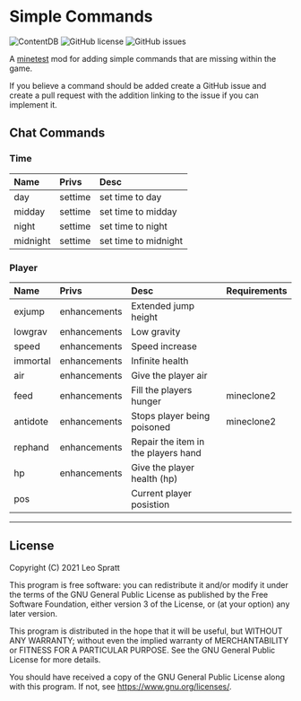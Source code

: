 # Simple Commands
![ContentDB](https://content.minetest.net/packages/enchant97/simple_commands/shields/downloads/)
![GitHub license](https://img.shields.io/github/license/enchant97/minetest_simple_commands)
![GitHub issues](https://img.shields.io/github/issues/enchant97/minetest_simple_commands)

A [minetest](https://www.minetest.net/) mod for adding simple
commands that are missing within the game.

If you believe a command should be added
create a GitHub issue and create a pull
request with the addition linking to the issue
if you can implement it.

## Chat Commands

### Time

| Name     | Privs   | Desc                 |
|:---------|:--------|:---------------------|
| day      | settime | set time to day      |
| midday   | settime | set time to midday   |
| night    | settime | set time to night    |
| midnight | settime | set time to midnight |

### Player

| Name     | Privs        | Desc                                | Requirements |
|:---------|:-------------|:------------------------------------|:-------------|
| exjump   | enhancements | Extended jump height                |              |
| lowgrav  | enhancements | Low gravity                         |              |
| speed    | enhancements | Speed increase                      |              |
| immortal | enhancements | Infinite health                     |              |
| air      | enhancements | Give the player air                 |              |
| feed     | enhancements | Fill the players hunger             | mineclone2   |
| antidote | enhancements | Stops player being poisoned         | mineclone2   |
| rephand  | enhancements | Repair the item in the players hand |              |
| hp       | enhancements | Give the player health (hp)         |              |
| pos      |              | Current player posistion            |              |

---

## License
Copyright (C) 2021  Leo Spratt

This program is free software: you can redistribute it and/or modify
it under the terms of the GNU General Public License as published by
the Free Software Foundation, either version 3 of the License, or
(at your option) any later version.

This program is distributed in the hope that it will be useful,
but WITHOUT ANY WARRANTY; without even the implied warranty of
MERCHANTABILITY or FITNESS FOR A PARTICULAR PURPOSE.  See the
GNU General Public License for more details.

You should have received a copy of the GNU General Public License
along with this program.  If not, see <https://www.gnu.org/licenses/>.
